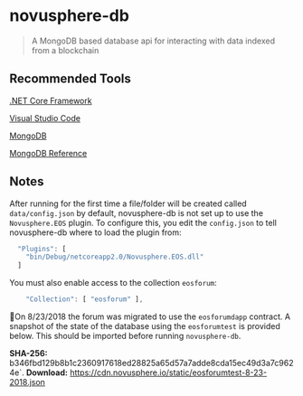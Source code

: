 # novusphere-db> A MongoDB based database api for interacting with data indexed from a blockchain## Recommended Tools[.NET Core Framework](https://www.microsoft.com/net/download/)[Visual Studio Code](https://code.visualstudio.com/)[MongoDB](https://www.mongodb.com/)[MongoDB Reference](https://docs.mongodb.com/manual/reference/)## NotesAfter running for the first time a file/folder will be created called `data/config.json` by default, novusphere-db is not set up to use the `Novusphere.EOS` plugin. To configure this, you edit the `config.json` to tell novusphere-db where to load the plugin from:```javascript  "Plugins": [    "bin/Debug/netcoreapp2.0/Novusphere.EOS.dll"  ]```You must also enable access to the collection `eosforum`:```javascript    "Collection": [ "eosforum" ],```On 8/23/2018 the forum was migrated to use the `eosforumdapp` contract. A snapshot of the state of the database using the `eosforumtest` is provided below. This should be imported before running `novusphere-db`.**SHA-256:** b346fbd129b8b1c2360917618ed28825a65d57a7adde8cda15ec49d3a7c9624e`.**Download:** https://cdn.novusphere.io/static/eosforumtest-8-23-2018.json